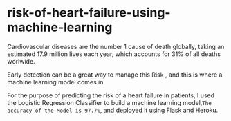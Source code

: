 # risk-of-heart-failure-using-machine-learning
Cardiovascular diseases are the number 1 cause of death globally, taking an estimated 17.9 million lives each year, which accounts for 31% of all deaths worlwide.  

Early detection can be a great way to manage this Risk , and this is where a machine learning model comes in. 

For the purpose of predicting the risk of a  heart failure in patients, I used the Logistic Regression  Classifier to build a machine learning model,`The accuracy of the Model is 97.7%`, and deployed it using Flask and Heroku.

